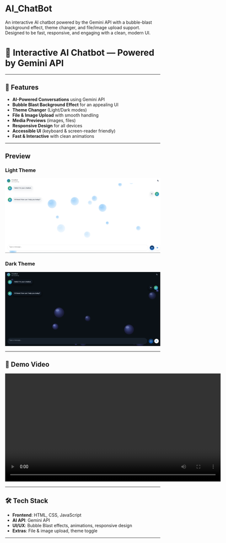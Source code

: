 # AI_ChatBot
An interactive AI chatbot powered by the Gemini API with a bubble-blast background effect, theme changer, and file/image upload support. Designed to be fast, responsive, and engaging with a clean, modern UI.
# 💬 Interactive AI Chatbot — Powered by Gemini API  

---

## 🚀 Features  

-  **AI-Powered Conversations** using Gemini API  
-  **Bubble Blast Background Effect** for an appealing UI  
-  **Theme Changer** (Light/Dark modes)  
-  **File & Image Upload** with smooth handling  
-  **Media Previews** (images, files)  
-  **Responsive Design** for all devices  
-  **Accessible UI** (keyboard & screen-reader friendly)  
-  **Fast & Interactive** with clean animations  

---

## Preview  

### Light Theme  
<p align="center">
  <img src="assets/LightThemeChatBot.png" alt="Chatbot Light Theme" width="700">
</p>  

### Dark Theme  
<p align="center">
  <img src="assets/DarkThemeChatBot.png" alt="Chatbot Dark Theme" width="700">
</p>  

---

## 🎥 Demo Video  

<p align="center">  
  <video src="assets/Demo.mp4" controls width="700"></video>  
</p>  

---

## 🛠️ Tech Stack  

- **Frontend**: HTML, CSS, JavaScript  
- **AI API**: Gemini API  
- **UI/UX**: Bubble Blast effects, animations, responsive design  
- **Extras**: File & image upload, theme toggle  

---

